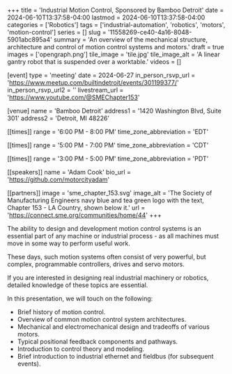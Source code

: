 +++
title = 'Industrial Motion Control, Sponsored by Bamboo Detroit'
date = 2024-06-10T13:37:58-04:00
lastmod = 2024-06-10T13:37:58-04:00
categories = ['Robotics']
tags = ['industrial-automation', 'robotics', 'motors', 'motion-control']
series = []
slug = '11558269-ce40-4a16-8048-5901abc895a4'
summary = 'An overview of the mechanical structure, architecture and control of motion control systems and motors.'
draft = true
images = ['opengraph.png']
tile_image = 'tile.jpg'
tile_image_alt = 'A linear gantry robot that is suspended over a worktable.'
videos = []

[event]
type = 'meeting'
date = 2024-06-27
in_person_rsvp_url = 'https://www.meetup.com/builtindetroit/events/301199377/'
in_person_rsvp_url2 = ''
livestream_url = 'https://www.youtube.com/@SMEChapter153'

[venue]
name = 'Bamboo Detroit'
address1 = '1420 Washington Blvd, Suite 301'
address2 = 'Detroit, MI 48226'

[[times]]
range = '6:00 PM - 8:00 PM'
time_zone_abbreviation = 'EDT'

[[times]]
range = '5:00 PM - 7:00 PM'
time_zone_abbreviation = 'CDT'

[[times]]
range = '3:00 PM - 5:00 PM'
time_zone_abbreviation = 'PDT'

[[speakers]]
name = 'Adam Cook'
bio_url = 'https://github.com/motorcityadam'

[[partners]]
image = 'sme_chapter_153.svg'
image_alt = 'The Society of Manufacturing Engineers navy blue and tea green logo with the text, Chapter 153 - LA Country, shown below it.'
url = 'https://connect.sme.org/communities/home/44'
+++

The ability to design and development motion control systems is an essential part of any machine or industrial process - as all machines must move in some way to perform useful work.

These days, such motion systems often consist of very powerful, but complex, programmable controllers, drives and servo motors.

If you are interested in designing real industrial machinery or robotics, detailed knowledge of these topics are essential.

In this presentation, we will touch on the following:

- Brief history of motion control.
- Overview of common motion control system architectures.
- Mechanical and electromechanical design and tradeoffs of various motors.
- Typical positional feedback components and pathways.
- Introduction to control theory and modeling.
- Brief introduction to industrial ethernet and fieldbus (for subsequent events).

